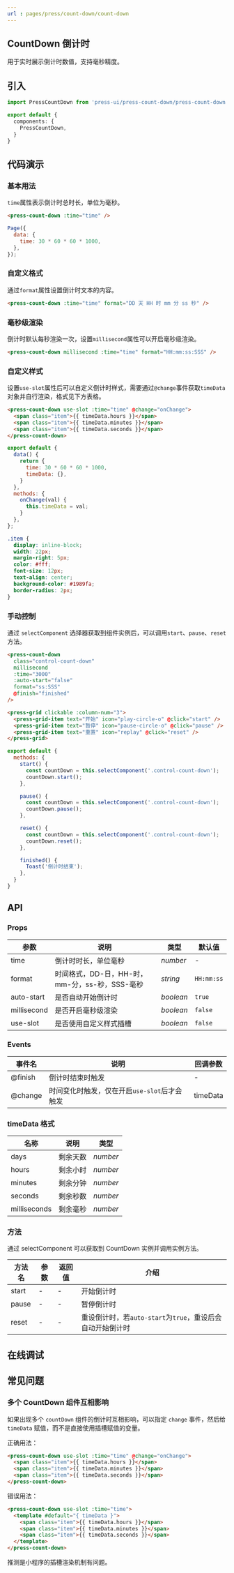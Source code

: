```yaml
---
url : pages/press/count-down/count-down
---
```


## CountDown 倒计时

用于实时展示倒计时数值，支持毫秒精度。


## 引入

```ts
import PressCountDown from 'press-ui/press-count-down/press-count-down.vue';

export default {
  components: {
    PressCountDown,
  }
}
```

## 代码演示

### 基本用法

`time`属性表示倒计时总时长，单位为毫秒。

```html
<press-count-down :time="time" />
```

```js
Page({
  data: {
    time: 30 * 60 * 60 * 1000,
  },
});
```

### 自定义格式

通过`format`属性设置倒计时文本的内容。

```html
<press-count-down :time="time" format="DD 天 HH 时 mm 分 ss 秒" />
```

### 毫秒级渲染

倒计时默认每秒渲染一次，设置`millisecond`属性可以开启毫秒级渲染。

```html
<press-count-down millisecond :time="time" format="HH:mm:ss:SSS" />
```

### 自定义样式

设置`use-slot`属性后可以自定义倒计时样式，需要通过`@change`事件获取`timeData`对象并自行渲染，格式见下方表格。

```html
<press-count-down use-slot :time="time" @change="onChange">
  <span class="item">{{ timeData.hours }}</span>
  <span class="item">{{ timeData.minutes }}</span>
  <span class="item">{{ timeData.seconds }}</span>
</press-count-down>
```

```js
export default {
  data() {
    return {
      time: 30 * 60 * 60 * 1000,
      timeData: {},
    }
  },
  methods: {
    onChange(val) {
      this.timeData = val;
    }
  },
};
```

```css
.item {
  display: inline-block;
  width: 22px;
  margin-right: 5px;
  color: #fff;
  font-size: 12px;
  text-align: center;
  background-color: #1989fa;
  border-radius: 2px;
}
```

### 手动控制

通过 `selectComponent` 选择器获取到组件实例后，可以调用`start`、`pause`、`reset`方法。

```html
<press-count-down
  class="control-count-down"
  millisecond
  :time="3000"
  :auto-start="false"
  format="ss:SSS"
  @finish="finished"
/>

<press-grid clickable :column-num="3">
  <press-grid-item text="开始" icon="play-circle-o" @click="start" />
  <press-grid-item text="暂停" icon="pause-circle-o" @click="pause" />
  <press-grid-item text="重置" icon="replay" @click="reset" />
</press-grid>
```

```js
export default {
  methods: {
    start() {
      const countDown = this.selectComponent('.control-count-down');
      countDown.start();
    },

    pause() {
      const countDown = this.selectComponent('.control-count-down');
      countDown.pause();
    },

    reset() {
      const countDown = this.selectComponent('.control-count-down');
      countDown.reset();
    },

    finished() {
      Toast('倒计时结束');
    },
  }
}
```

## API

### Props

| 参数        | 说明                                           | 类型      | 默认值     |
| ----------- | ---------------------------------------------- | --------- | ---------- |
| time        | 倒计时时长，单位毫秒                           | _number_  | -          |
| format      | 时间格式，DD-日，HH-时，mm-分，ss-秒，SSS-毫秒 | _string_  | `HH:mm:ss` |
| auto-start  | 是否自动开始倒计时                             | _boolean_ | `true`     |
| millisecond | 是否开启毫秒级渲染                             | _boolean_ | `false`    |
| use-slot    | 是否使用自定义样式插槽                         | _boolean_ | `false`    |

### Events

| 事件名  | 说明                                         | 回调参数 |
| ------- | -------------------------------------------- | -------- |
| @finish | 倒计时结束时触发                             | -        |
| @change | 时间变化时触发，仅在开启`use-slot`后才会触发 | timeData |

### timeData 格式

| 名称         | 说明     | 类型     |
| ------------ | -------- | -------- |
| days         | 剩余天数 | _number_ |
| hours        | 剩余小时 | _number_ |
| minutes      | 剩余分钟 | _number_ |
| seconds      | 剩余秒数 | _number_ |
| milliseconds | 剩余毫秒 | _number_ |

### 方法

通过 selectComponent 可以获取到 CountDown 实例并调用实例方法。

| 方法名 | 参数 | 返回值 | 介绍                                                       |
| ------ | ---- | ------ | ---------------------------------------------------------- |
| start  | -    | -      | 开始倒计时                                                 |
| pause  | -    | -      | 暂停倒计时                                                 |
| reset  | -    | -      | 重设倒计时，若`auto-start`为`true`，重设后会自动开始倒计时 |

## 在线调试

<debug-online />

## 常见问题

### 多个 CountDown 组件互相影响

如果出现多个 `countDown` 组件的倒计时互相影响，可以指定 `change` 事件，然后给 `timeData` 赋值，而不是直接使用插槽赋值的变量。

正确用法：

```html
<press-count-down use-slot :time="time" @change="onChange">
  <span class="item">{{ timeData.hours }}</span>
  <span class="item">{{ timeData.minutes }}</span>
  <span class="item">{{ timeData.seconds }}</span>
</press-count-down>
```

错误用法：

```html
<press-count-down use-slot :time="time">
  <template #default="{ timeData }">
    <span class="item">{{ timeData.hours }}</span>
    <span class="item">{{ timeData.minutes }}</span>
    <span class="item">{{ timeData.seconds }}</span>
  </template>
</press-count-down>
```

推测是小程序的插槽渲染机制有问题。

